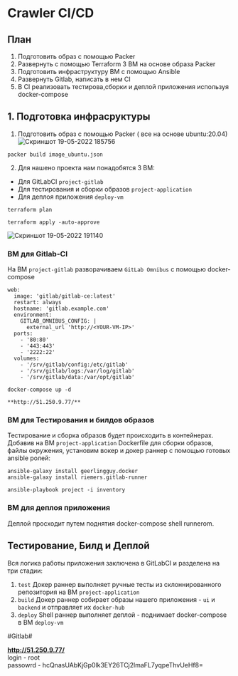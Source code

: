 # Crawler CI/CD

## План
1. Подготовить образ c помощью Packer 
2. Развернуть с помощью Terraform 3 ВМ на основе образа Packer
3. Подготовить инфраструктуру ВМ с помощью Ansible
4. Развернуть Gitlab, написать в нем CI
5. В CI реализовать тестирова,сборки и деплой приложения используя docker-compose




## 1. Подготовка инфрасруктуры  
1. Подготовить образ c помощью Packer ( все на основе ubuntu:20.04)
![Скриншот 19-05-2022 185756](https://user-images.githubusercontent.com/76098648/169347329-6cb7b97e-b228-4fda-ac38-12b6f3a032e7.jpg)
```
packer build image_ubuntu.json
``` 

2. Для нашено проекта нам понадобятся 3 ВМ:
- Для GitLabCI ```project-gitlab```
- Для тестирования и сборки образов ```project-application```
- Для деплоя приложения ```deploy-vm```  

```
terraform plan   

terraform apply -auto-approve   
```

![Скриншот 19-05-2022 191140](https://user-images.githubusercontent.com/76098648/169347885-c6026fb9-8aac-4ba3-8501-04d7b4107379.jpg)



### ВМ для Gitlab-CI   
 На ВМ `project-gitlab` разворачиваем `GitLab Omnibus` с помощью docker-compose

``` 
web:
  image: 'gitlab/gitlab-ce:latest'
  restart: always
  hostname: 'gitlab.example.com'
  environment:
    GITLAB_OMNIBUS_CONFIG: |
      external_url 'http://<YOUR-VM-IP>'
  ports:
    - '80:80'
    - '443:443'
    - '2222:22'
  volumes:
    - '/srv/gitlab/config:/etc/gitlab'
    - '/srv/gitlab/logs:/var/log/gitlab'
    - '/srv/gitlab/data:/var/opt/gitlab'
```
```
docker-compose up -d
```
```
**http://51.250.9.77/** 
```

### ВМ для Тестирования и билдов образов
Тестирование и сборка образов будет происходить в контейнерах. Добавив на ВМ ```project-application``` Dockerfile для сборки образов, файлы окружения, установим вокер и докер раннер с помощью готовых ansible ролей:   

```
ansible-galaxy install geerlingguy.docker
ansible-galaxy install riemers.gitlab-runner
```
```
ansible-playbook project -i inventory
```

### ВМ для деплоя приложения

Деплой просходит путем поднятия docker-compose shell runnerom.



## Тестирование, Билд и Деплой

Вся логика работы приложения заключена в GitLabCI и разделена на три стадии:
1. `test` Докер раннер выполняет ручные тесты из склоннированного репозитория на ВМ `project-application`
2. `build` Докер раннер собирает образы нашего приложения - `ui` и `backend` и отправляет их `docker-hub`
3. `deploy` Shell раннер выполняет деплой - поднимает docker-compose в ВМ `deploy-vm`

#Gitlab#

**http://51.250.9.77/**  
login -  root    
passowrd -  hcQnasUAbKjGp0lk3EY26TCj2lmaFL7yqpeThvUeHf8=

 


 
